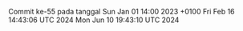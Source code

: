 Commit ke-55 pada tanggal Sun Jan 01 14:00 2023 +0100
Fri Feb 16 14:43:06 UTC 2024
Mon Jun 10 19:43:10 UTC 2024
